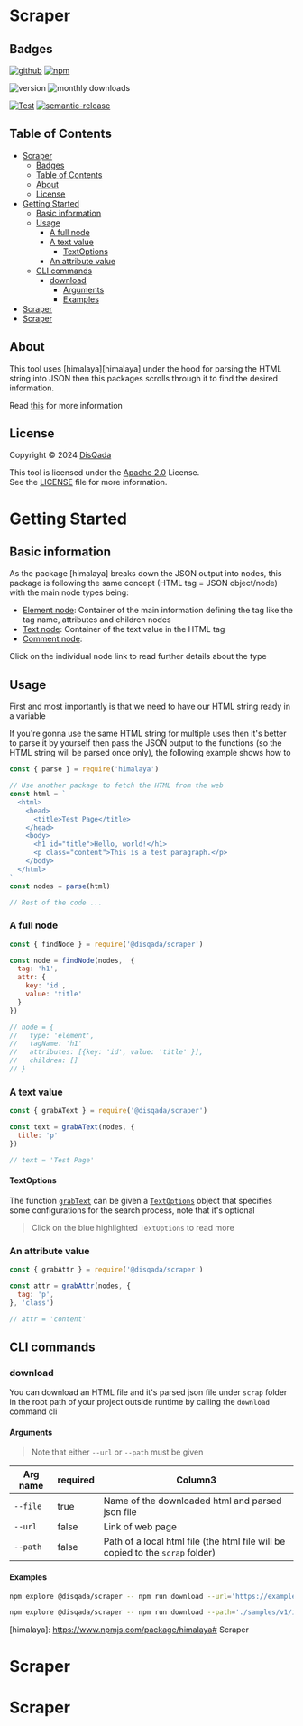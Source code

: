 # Scraper

## Badges

[![github](https://img.shields.io/badge/DisQada/Scraper-000000?logo=github&logoColor=white)](https://www.github.com/DisQada/Scraper)
[![npm](https://img.shields.io/badge/@disqada/scraper-CB3837?logo=npm&logoColor=white)](https://www.npmjs.com/package/@disqada/scraper)

![version](https://img.shields.io/npm/v/@disqada/scraper.svg?label=latest&logo=npm)
![monthly downloads](https://img.shields.io/npm/dm/@disqada/scraper.svg?logo=npm)

[![Test](https://github.com/DisQada/Scraper/actions/workflows/test.yml/badge.svg)](https://github.com/DisQada/Scraper/actions/workflows/test.yml)
[![semantic-release](https://img.shields.io/badge/%20%20%F0%9F%93%A6%F0%9F%9A%80-semantic--release-e10079.svg?logo=semantic-release)](https://github.com/semantic-release/semantic-release)

## Table of Contents

- [Scraper](#scraper)
  - [Badges](#badges)
  - [Table of Contents](#table-of-contents)
  - [About](#about)
  - [License](#license)
- [Getting Started](#getting-started)
  - [Basic information](#basic-information)
  - [Usage](#usage)
    - [A full node](#a-full-node)
    - [A text value](#a-text-value)
      - [TextOptions](#textoptions)
    - [An attribute value](#an-attribute-value)
  - [CLI commands](#cli-commands)
    - [download](#download)
      - [Arguments](#arguments)
      - [Examples](#examples)
- [Scraper](#scraper-1)
- [Scraper](#scraper-2)

## About

This tool uses [himalaya][himalaya] under the hood for parsing the HTML string into JSON then this packages scrolls through it to find the desired information.

Read [this](#basic-information) for more information

## License

Copyright &copy; 2024 [DisQada](https://github.com/nabil-alsaiad)

This tool is licensed under the [Apache 2.0](https://www.apache.org/licenses/LICENSE-2.0) License.  
See the [LICENSE](LICENSE) file for more information.

# Getting Started

## Basic information

As the package [himalaya] breaks down the JSON output into nodes, this package is following the same concept (HTML tag = JSON object/node) with the main node types being:
- [Element node](https://disqada.github.io/Scraper/types/ElementNode): Container of the main information defining the tag like the tag name, attributes and children nodes
- [Text node](https://disqada.github.io/Scraper/types/TextNode): Container of the text value in the HTML tag
- [Comment node](https://disqada.github.io/Scraper/types/CommentNode): 

Click on the individual node link to read further details about the type

## Usage

First and most importantly is that we need to have our HTML string ready in a variable

If you're gonna use the same HTML string for multiple uses then it's better to parse it by yourself then pass the JSON output to the functions (so the HTML string will be parsed once only), the following example shows how to

```js
const { parse } = require('himalaya')

// Use another package to fetch the HTML from the web
const html = `
  <html>
    <head>
      <title>Test Page</title>
    </head>
    <body>
      <h1 id="title">Hello, world!</h1>
      <p class="content">This is a test paragraph.</p>
    </body>
  </html>
`
const nodes = parse(html)

// Rest of the code ...
```

### A full node

```js
const { findNode } = require('@disqada/scraper')

const node = findNode(nodes,  {
  tag: 'h1',
  attr: {
    key: 'id', 
    value: 'title'
  }
})

// node = {
//   type: 'element',
//   tagName: 'h1'
//   attributes: [{key: 'id', value: 'title' }],
//   children: []
// }
```

### A text value

```js
const { grabAText } = require('@disqada/scraper')

const text = grabAText(nodes, {
  title: 'p'
})

// text = 'Test Page'
```

#### TextOptions

The function [`grabText`](https://disqada.github.io/Scraper/functions/grabText) can be given a [`TextOptions`](https://disqada.github.io/Scraper/types/TextOptions) object that specifies some configurations for the search process, note that it's optional

> Click on the blue highlighted `TextOptions` to read more

### An attribute value


```js
const { grabAttr } = require('@disqada/scraper')

const attr = grabAttr(nodes, {
  tag: 'p',
}, 'class')

// attr = 'content'
```

## CLI commands

### download

You can download an HTML file and it's parsed json file under `scrap` folder in the root path of your project outside runtime by calling the `download` command cli

#### Arguments

> Note that either `--url` or `--path` must be given

| Arg name | required | Column3                                                                        |
| -------- | -------- | ------------------------------------------------------------------------------ |
| `--file` | true     | Name of the downloaded html and parsed json file                               |
| `--url`  | false    | Link of  web page                                                              |
| `--path` | false    | Path of a local html file (the html file will be copied to the `scrap` folder) |

#### Examples

```bash
npm explore @disqada/scraper -- npm run download --url='https://example.com/sample' --file='sample'
```

```bash
npm explore @disqada/scraper -- npm run download --path='./samples/v1/index.html' --file='sample1'
```

[himalaya]: https://www.npmjs.com/package/himalaya# Scraper
# Scraper
# Scraper
